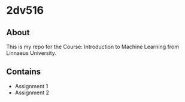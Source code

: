 
# 2dv516

## About

This is my repo for the Course: Introduction to Machine Learning from Linnaeus University.

## Contains

- Assignment 1
- Assignment 2
